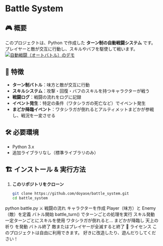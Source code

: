 # Battle System

## 🎮 概要
このプロジェクトは、Python で作成した **ターン制の自動戦闘システム** です。
プレイヤーと敵が交互に行動し、スキルやバフを駆使して戦います。
[![自動戦闘（オートバトル）のデモ](https://img.youtube.com/vi/KhfHfau1pEw/0.jpg)](https://youtu.be/KhfHfau1pEw)


## 🚀 特徴
- **ターン制バトル**：味方と敵が交互に行動
- **スキルシステム**：攻撃・回復・バフのスキルを持つキャラクターが戦う
- **戦闘ログ**：戦闘の流れをログに記録
- **イベント発生**：特定の条件（ワタシラガの死亡など）でイベント発生
- **まどか降臨イベント**：ワタシラガが倒れるとアルティメットまどかが参戦し、戦況を一変させる

## 🛠️ 必要環境
- Python 3.x
- 追加ライブラリなし（標準ライブラリのみ）

## 🏗️ インストール & 実行方法
1. **このリポジトリをクローン**
   ```sh
   git clone https://github.com/doyase/battle_system.git
   cd battle_system

python battle.py
⚔️ 戦闘の流れ
キャラクターを作成
Player（味方）と Enemy（敵）を定義
バトル開始
battle_turn() でターンごとの処理を実行
スキル発動
一定ターンごとにスキルを使用
ワタシラガが倒れると…
まどかが降臨し 天上の祈り を発動
バトル終了
敵またはプレイヤーが全滅すると終了
📜 ライセンス
このプロジェクトは自由に利用できます。
好きに改造したり、遊んだりしてください！

